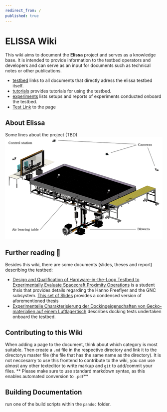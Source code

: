 ```yaml
---
redirect_from: /
published: true
---
```


# ELISSA Wiki

This wiki aims to document the **Elissa** project and serves as a knowledge base. It is intended to provide 
information to the testbed operators and developers and can serve as an input for documents such as technical notes or other publications.


* [testbed](testbed/testbed) links to all documents that directly adress the elissa testbed itself.
* [tutorials](tutorials/tutorials) provides tutorials for using the testbed.
* [experiments](experiments/experiments) lists setups and reports of experiments conducted onboard the testbed.
* [Test Link](overview/overview.md) to the page

## About Elissa
Some lines about the project (TBD)
![the elissa testbed](graphics/elissa.png)

## Further reading 📕
Besides this wiki, there are some documents (slides, theses and report) describing the testbed:

* [Design and Qualification of Hardware-in-the-Loop Testbed to Experimentally Evaluate Spacecraft Proximity Operations](documents/thesislasse2020.pdf) is a student thsis that provides details regarding the Hanno Freeflyer and the GNC subsystem. [This set of Slides](documents/talklasse2020.pdf) provides a condensed version of aforementioned thesis
* [Experimentelle Charakterisierung der Dockingeigenschaften von Gecko-materialien auf einem Luftlagertisch](documents/rftp2020.pdf) describes docking tests undertaken onboard the testbed.

## Contributing to this Wiki
When adding a page to the document, think about which category is most suitable. Then create a `.md` file in the respective directory and link it to the directorys master file (the file that has the same name as the directory). It is not neccesarry to use this frontend to contribute to the wiki, you can use almost any other texteditor to write markup and `git` to add/commit your files. ** Please make sure to use standard markdown syntax, as this enables automated conversion to `.pdf`**

## Building Documentation
run one of the build scripts within the `pandoc` folder.
